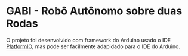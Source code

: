 # GABI - Robô Autônomo sobre duas Rodas

O projeto foi desenvolvido com framework do Arduino usado o IDE [PlatformIO](https://platformio.org/), mas pode ser facilmente adapidado para o IDE do Arduino.
